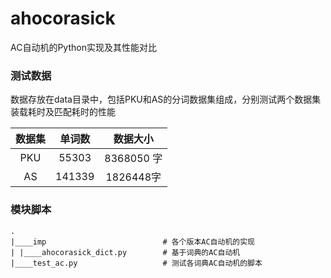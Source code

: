 # ahocorasick
AC自动机的Python实现及其性能对比

### 测试数据

数据存放在data目录中，包括PKU和AS的分词数据集组成，分别测试两个数据集装载耗时及匹配耗时的性能

| 数据集 | 单词数 |  数据大小  |
| :----: | :----: | :--------: |
|  PKU   | 55303  | 8368050 字 |
|   AS   | 141339 | 1826448字  |

### 模块脚本

```shell
.
|____imp                          # 各个版本AC自动机的实现
| |____ahocorasick_dict.py        # 基于词典的AC自动机
|____test_ac.py                   # 测试各词典AC自动机的脚本
```



